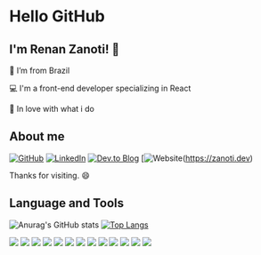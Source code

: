 # Hello GitHub


## I'm Renan Zanoti! :wave:

:house_with_garden: I’m from Brazil

:computer: I'm a front-end developer specializing in React

:heartbeat: In love with what i do

 

## About me

[![GitHub](https://img.shields.io/badge/github-%23121011.svg?style=for-the-badge&logo=github&logoColor=white)](https://github.com/renanzan)
[![LinkedIn](https://img.shields.io/badge/linkedin-%230077B5.svg?style=for-the-badge&logo=linkedin&logoColor=white)](https://www.linkedin.com/in/renanzan/)
[![Dev.to Blog](https://img.shields.io/badge/dev.to-0A0A0A?style=for-the-badge&logo=dev.to&logoColor=white)](https://dev.to/renanzan)
[![Website](https://img.shields.io/badge/website-000000?style=for-the-badge&logo=About.me&logoColor=white)(https://zanoti.dev)

Thanks for visiting. :smile:


## Language and Tools
![Anurag's GitHub stats](https://github-readme-stats.vercel.app/api?username=renanzan&count_private=true&include_all_commits=true&show_icons=true&theme=dracula)
[![Top Langs](https://github-readme-stats.vercel.app/api/top-langs/?username=renanzan&layout=compact&theme=dracula)](https://github.com/anuraghazra/github-readme-stats)

![](https://img.shields.io/badge/React-20232A?style=for-the-badge&logo=react&logoColor=61DAFB)
![](https://img.shields.io/badge/Vite-B73BFE?style=for-the-badge&logo=vite&logoColor=FFD62E)
![](https://img.shields.io/badge/Electron-2B2E3A?style=for-the-badge&logo=electron&logoColor=9FEAF9)
![](https://img.shields.io/badge/Vue.js-35495E?style=for-the-badge&logo=vuedotjs&logoColor=4FC08D)
![](https://img.shields.io/badge/Tailwind_CSS-38B2AC?style=for-the-badge&logo=tailwind-css&logoColor=white)
![](https://img.shields.io/badge/styled--components-DB7093?style=for-the-badge&logo=styled-components&logoColor=white)
![](https://img.shields.io/badge/Material--UI-0081CB?style=for-the-badge&logo=material-ui&logoColor=white)
![](https://img.shields.io/badge/Redux-593D88?style=for-the-badge&logo=redux&logoColor=white)
![](https://img.shields.io/badge/next.js-000000?style=for-the-badge&logo=nextdotjs&logoColor=white)
![](https://img.shields.io/badge/Git-F05032?style=for-the-badge&logo=git&logoColor=white)
![](https://img.shields.io/badge/Figma-F24E1E?style=for-the-badge&logo=figma&logoColor=white)
![](https://img.shields.io/badge/MySQL-005C84?style=for-the-badge&logo=mysql&logoColor=white)
![](https://img.shields.io/badge/MongoDB-white?style=for-the-badge&logo=mongodb&logoColor=4EA94B)

